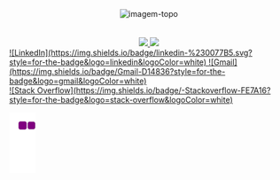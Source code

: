 
<div align="center">
<img src="https://media.giphy.com/media/M9gbBd9nbDrOTu1Mqx/giphy.gif" alt="imagem-topo" style=text-align:center; width="100px">
</div>
  
<br>
<br>
<div align="center">
  <a href="https://github.com/IanAAB">
  <img height="150px" src="https://github-readme-stats.vercel.app/api?username=IanAAB&show_icons=true&theme=dark"/>
  <img height="150px" src="https://github-readme-stats.vercel.app/api/top-langs/?username=IanAAB&layout=compact&langs_count=7&theme=dark"/>
  </div>
<div>
<a href="https://www.linkedin.com/in/ian-alexander-amaral-belivuk-b9449a231/">
![LinkedIn](https://img.shields.io/badge/linkedin-%230077B5.svg?style=for-the-badge&logo=linkedin&logoColor=white)
![Gmail](https://img.shields.io/badge/Gmail-D14836?style=for-the-badge&logo=gmail&logoColor=white)
<br>
<a href="https://stackoverflow.com/users/20344221/ian">
![Stack Overflow](https://img.shields.io/badge/-Stackoverflow-FE7A16?style=for-the-badge&logo=stack-overflow&logoColor=white)

![snake gif](https://github.com/IanAAB/IanAAB/blob/output/github-contribution-grid-snake.gif)
  </div>





